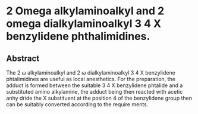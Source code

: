# 2 Omega alkylaminoalkyl and 2 omega dialkylaminoalkyl 3 4 X benzylidene phthalimidines.

## Abstract
The 2 ω alkylaminoalkyl and 2 ω dialkylaminoalkyl 3 4 X benzylidene phtalimidines are useful as local anesthetics. For the preparation, the adduct is formed between the suitable 3 4 X benzylidene phtalide and a substituted amino alkylamine, the adduct being then reacted with acetic anhy dride the X substituent at the position 4 of the benzylidene group then can be suitably converted according to the require ments.